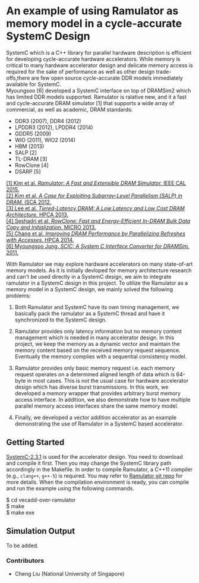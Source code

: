# An example of using Ramulator as memory model in a cycle-accurate SystemC Design
SystemC which is a C++ library for parallel hardware description is efficient 
for developing cycle-accurate hardware accelerators. While 
memory is critical to many hardware accelerator design and delicate memory access 
is required for the sake of performance as well as other design trade-offs,there are few open 
source cycle-accurate DDR models immediately available for SystemC.  
Myoungsoo \[6\] developed a SystemC interface on top of DRAMSim2 
which has limited DDR models supported. Ramulator is ralative new, and it  a fast 
and cycle-accurate DRAM simulator \[1\] that supports a wide array of commercial, as well as 
academic, DRAM standards:

- DDR3 (2007), DDR4 (2012)
- LPDDR3 (2012), LPDDR4 (2014)
- GDDR5 (2009)
- WIO (2011), WIO2 (2014)
- HBM (2013)
- SALP \[2\]
- TL-DRAM \[3\]
- RowClone \[4\]
- DSARP \[5\]

[\[1\] Kim et al. *Ramulator: A Fast and Extensible DRAM Simulator.* IEEE CAL
2015.](https://users.ece.cmu.edu/~omutlu/pub/ramulator_dram_simulator-ieee-cal15.pdf)  
[\[2\] Kim et al. *A Case for Exploiting Subarray-Level Parallelism (SALP) in
DRAM.* ISCA 2012.](https://users.ece.cmu.edu/~omutlu/pub/salp-dram_isca12.pdf)  
[\[3\] Lee et al. *Tiered-Latency DRAM: A Low Latency and Low Cost DRAM
Architecture.* HPCA 2013.](https://users.ece.cmu.edu/~omutlu/pub/tldram_hpca13.pdf)  
[\[4\] Seshadri et al. *RowClone: Fast and Energy-Efficient In-DRAM Bulk Data
Copy and Initialization.* MICRO
2013.](https://users.ece.cmu.edu/~omutlu/pub/rowclone_micro13.pdf)  
[\[5\] Chang et al. *Improving DRAM Performance by Parallelizing Refreshes with
Accesses.* HPCA 2014.](https://users.ece.cmu.edu/~omutlu/pub/dram-access-refresh-parallelization_hpca14.pdf)  
[\[6\] Myoungsoo Jung. *SCIC: A System C Interface Converter for DRAMSim.* 2011.](https://github.com/LBNL-CODEX/DRAMSim_SystemC)

With Ramulator we may explore hardware accelerators on many state-of-art memory models.
As it is initially devloped for memory architecture research and can't be used directly in a 
SystemC design, we aim to integrate ramulator in a SystemC design in this project. To utilize the 
Ramulator as a memory model in a SystemC design, we mainly solved the following problems:

1) Both Ramulator and SystemC have its own timing management, we basically pack the ramulator 
as a SystemC thread and have it synchronized to the SystemC design. 

2) Ramulator provides only latency information but no memory content management 
which is needed in many accelerator design. In this project, we keep the memory as 
a dynamic vector and maintain the memory content based on the received memory 
request sequence. Eventually the memory complies with a sequential consistency model.

3) Ramulator provides only basic memory request i.e. each memory request operates on 
a determined aligned length of data which is 64-byte in most cases. This is 
not the usual case for hardware accelerator design which has diverse burst transmissions. 
In this work, we developed a memory wrapper that provides arbitrary burst memory 
access interface. In addition, we also demonstrate how to have multiple parallel 
memory access interfaces share the same memory model.

4) Finally, we developed a vector addition accelerator as an example demonstrating the 
use of Ramulator in a SystemC based accelerator.

## Getting Started
[SystemC-2.3.1](http://accellera.org/downloads/standards/systemc) 
is used for the accelerator design. You need to download and compile it first. Then 
you may change the SystemC library path accordingly in the Makefile. 
In order to compile Ramulator, a C++11 compiler (e.g., `clang++`, `g++-5`) is required. 
You may refer to [Ramulator git repo](https://github.com/CMU-SAFARI/ramulator) 
for more details. When the compilation environment is ready, you can compile 
and run the example using the following commands.   

$ cd vecadd-over-ramulator  
$ make   
$ make exe   
       
## Simulation Output
To be added.

### Contributors
- Cheng Liu (National University of Singapore) 
